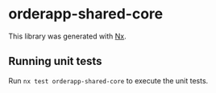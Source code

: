 # orderapp-shared-core

This library was generated with [Nx](https://nx.dev).

## Running unit tests

Run `nx test orderapp-shared-core` to execute the unit tests.
